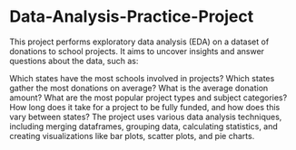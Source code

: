 # Data-Analysis-Practice-Project

This project performs exploratory data analysis (EDA) on a dataset of donations to school projects. It aims to uncover insights and answer questions about the data, such as:

Which states have the most schools involved in projects?
Which states gather the most donations on average?
What is the average donation amount?
What are the most popular project types and subject categories?
How long does it take for a project to be fully funded, and how does this vary between states?
The project uses various data analysis techniques, including merging dataframes, grouping data, calculating statistics, and creating visualizations like bar plots, scatter plots, and pie charts.
